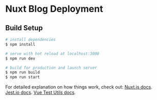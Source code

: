 # Nuxt Blog Deployment

## Build Setup

```bash
# install dependencies
$ npm install

# serve with hot reload at localhost:3000
$ npm run dev

# build for production and launch server
$ npm run build
$ npm run start
```

For detailed explanation on how things work, check out:
[Nuxt.js docs](https://nuxtjs.org).
[Jest.io docs](https://jestjs.io).
[Vue Test Utils docs](https://vue-test-utils.vuejs.org).

